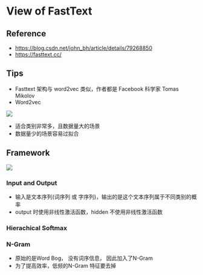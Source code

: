 # View of FastText

## Reference
+ https://blog.csdn.net/john_bh/article/details/79268850
+ https://fasttext.cc/

## Tips

+ Fasttext 架构与 word2vec 类似，作者都是 Facebook 科学家 Tomas Mikolov
+ Word2vec 

![](https://img-blog.csdn.net/20180206153258604?watermark/2/text/aHR0cDovL2Jsb2cuY3Nkbi5uZXQvam9obl9iaA==/font/5a6L5L2T/fontsize/400/fill/I0JBQkFCMA==/dissolve/70/gravity/SouthEast)

+ 适合类别非常多，且数据量大的场景
+ 数据量少的场景容易过拟合

## Framework

![](https://img-blog.csdn.net/20180206120020822?watermark/2/text/aHR0cDovL2Jsb2cuY3Nkbi5uZXQvam9obl9iaA==/font/5a6L5L2T/fontsize/400/fill/I0JBQkFCMA==/dissolve/70/gravity/SouthEast)

### Input and Output

+ 输入是文本序列(词序列 或 字序列)，输出的是这个文本序列属于不同类别的概率
+ output 时使用非线性激活函数，hidden 不使用非线性激活函数

### Hierachical Softmax 

### N-Gram

+ 原始的是Word Bog， 没有词序信息， 因此加入了N-Gram
+ 为了提高效率，低频的N-Gram 特征要去掉